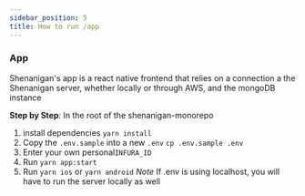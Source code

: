 ```yaml
---
sidebar_position: 5
title: How to run /app
---
```

  ### App
  Shenanigan's app is a react native frontend that relies on a connection a the Shenanigan server, whether locally or through AWS, and the mongoDB instance
  
  **Step by Step**:
   In the root of the shenanigan-monorepo
   1. install dependencies
       `yarn install`
   2. Copy the `.env.sample` into a new `.env`
        `cp .env.sample .env`
   3. Enter your own personal`INFURA_ID`
   4. Run `yarn app:start` 
   5. Run `yarn ios` or `yarn android`
   *Note* If .env is using localhost, you will have to run the server locally as well